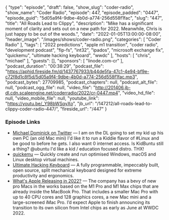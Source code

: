 {
  "type": "episode",
  "draft": false,
  "show_slug": "coder-radio",
  "show_name": "Coder Radio",
  "episode": 447,
  "episode_padded": "0447",
  "episode_guid": "5d05a9f4-9dbe-4b0d-a774-256d558f1fac",
  "slug": "447",
  "title": "All Roads Lead to Clippy",
  "description": "Mike has a significant moment of clarity and sets out on a new path for 2022. Meanwhile, Chris is just happy to be out of the woods.",
  "date": "2022-01-05T13:00:00-08:00",
  "header_image": "/images/shows/coder-radio.png",
  "categories": [
    "Coder Radio"
  ],
  "tags": [
    "2022 predictions",
    "apple m1 transition",
    "coder radio",
    "development podcast",
    "fip-fs",
    "int32",
    "ipados",
    "microsoft exchange fix",
    "quickemu",
    "ultimate hacking keyboard",
    "wwdc"
  ],
  "hosts": [
    "chris",
    "michael"
  ],
  "guests": [],
  "sponsors": [
    "linode.com-cr"
  ],
  "podcast_duration": "00:38:29",
  "podcast_file": "https://aphid.fireside.fm/d/1437767933/b44de5fa-47c1-4e94-bf9e-c72f8d1c8f5d/5d05a9f4-9dbe-4b0d-a774-256d558f1fac.mp3",
  "podcast_bytes": 27709985,
  "podcast_chapters": null,
  "podcast_alt_file": null,
  "podcast_ogg_file": null,
  "video_file": "http://201406.jb-dl.cdn.scaleengine.net/coderradio/2022/cr-0447.mp4",
  "video_hd_file": null,
  "video_mobile_file": null,
  "youtube_link": "https://youtu.be/_Y98bWSqyXo",
  "jb_url": "/147212/all-roads-lead-to-clippy-coder-radio-447/",
  "fireside_url": "/447"
}


### Episode Links

  * [Michael Dominick on Twitter](https://twitter.com/dominucco/status/1477440229149908994 "Michael Dominick on Twitter") — I am on the DL going to set my kid up his own PC (an old Mac mini) I'd like it to run a Kiddie flavor of #Linux and be good to before he gets. I also want 0 internet access. Is KidBuntu still a thing? @ubuntu I'd like a kid / education focused distro. THX!
  * [quickemu](https://github.com/quickemu-project/quickemu "quickemu") — Quickly create and run optimised Windows, macOS and Linux desktop virtual machines. 
  * [Ultimate Hacking Keyboard](https://ultimatehackingkeyboard.com/ "Ultimate Hacking Keyboard") — A fully programmable, impeccably built, open source, split mechanical keyboard designed for extreme productivity and ergonomics.
  * [What's Apple Releasing in 2022?](https://www.bloomberg.com/news/newsletters/2022-01-02/what-s-apple-aapl-releasing-in-2022-iphone-14-airpods-pro-2-imac-pro-ipads-kxxmcej5 "What's Apple Releasing in 2022?") — The company has a bevy of new pro Macs in the works based on the M1 Pro and M1 Max chips that are already inside the MacBook Pro. That includes a smaller Mac Pro with up to 40 CPU cores and 128 graphics cores, a new Mac mini and a large-screened iMac Pro. I’d expect Apple to finish announcing its transition to its own silicon from Intel chips as early as June at WWDC 2022. 


